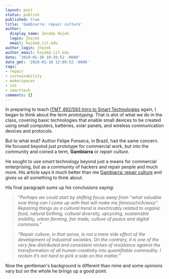 ```yaml
---
layout: post
status: publish
published: true
title: 'Gambiarra: repair culture'
author:
  display_name: Jeremy Hajek
  login: jhajek
  email: hajek@.iit.edu
author_login: jhajek
author_email: hajek@.iit.edu
date: '2019-01-10 10:39:52 -0600'
date_gmt: '2019-01-10 12:09:52 -0600'
tags: 
- repair
- sustainability
- makerspaces
- iot
- smarttech
comments: []
---
```


In preparing to teach [ITMT 492/593 Intro to Smart Technologies](https://appliedtech.iit.edu/courses/itmt492 "ITMT 492 Description") again, I began to think about the term *prototyping.*  That is alot of what we do in the class, covering basic technologies that enable small devices to be created using small computers, batteries, solar panels, and wireless communication devices and protocols.  

But to what end?  Author Felipe Fonseca, in Brazil, had the same concern.  He focused beyoind just prototype for commercial work, but into the community and coined a term, **Gambiarra** or *repair culture*.  

He sought to use *smart* technology beyond just a means for commercial enterprising, but as a community of hackers and repair people and much more.  His article says it much better than me [Gambiarra: repair culture](http://www.makery.info/en/2015/03/31/gambiarra-la-culture-de-la-reparation/ "Gambiarra: repair culture paper link") and gives us all something to think about.  

His final paragraph sums up his conclusions saying:

> "*Perhaps we could start by shifting focus away from “what valuable new thing can I come up with that will make me famous/rich/sexy”. Repairing things as a cultural trend is inextricably related to organic food, natural birthing, cultural diversity, upcycling, sustainable mobility, urban farming, fair trade, culture of peace and digital commons.*"

> *"Repair culture, in that sense, is not a mere side effect of the development of industrial societies. On the contrary, it is one of the very few distributed and consistent niches of resistance against the transformation of all human creativity into quantifiable commodity. I reckon it’s not hard to pick a side on this matter.*"

Now the gentleman's background is different than mine and some opinions vary but on the whole he brings up a good point.
